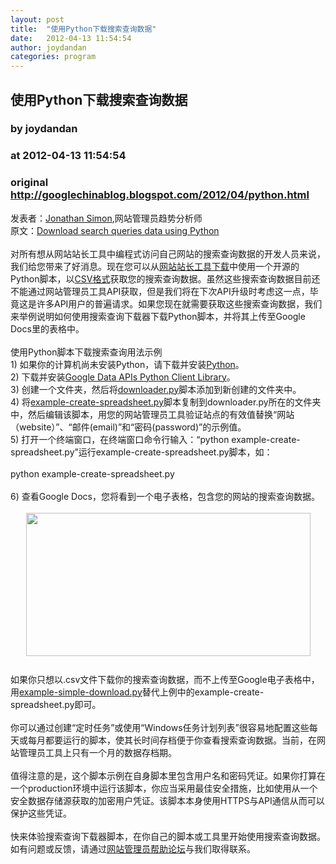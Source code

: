```yaml
---
layout: post
title:  "使用Python下载搜索查询数据"
date:   2012-04-13 11:54:54
author: joydandan
categories: program
---
```


## 使用Python下载搜索查询数据
### by joydandan
### at 2012-04-13 11:54:54
### original <http://googlechinablog.blogspot.com/2012/04/python.html>

发表者：<a href="https://profiles.google.com/jonathansimonweb/">Jonathan Simon</a>,网站管理员趋势分析师<br>原文：<a href="http://googlewebmastercentral.blogspot.com/2011/12/download-search-queries-data-using.html">Download search queries data using Python</a><br><br>对所有想从网站站长工具中编程式访问自己网站的搜索查询数据的开发人员来说，我们给您带来了好消息。现在您可以从<a href="http://code.google.com/p/webmaster-tools-downloads/">网站站长工具下载</a>中使用一个开源的Python脚本，以<a href="http://en.wikipedia.org/wiki/Comma-separated_values">CSV格式</a>获取您的搜索查询数据。虽然这些搜索查询数据目前还不能通过网站管理员工具API获取，但是我们将在下次API升级时考虑这一点，毕竟这是许多API用户的普遍请求。如果您现在就需要获取这些搜索查询数据，我们来举例说明如何使用搜索查询下载器下载Python脚本，并将其上传至Google Docs里的表格中。<br><br>使用Python脚本下载搜索查询用法示例<br>1) 如果你的计算机尚未安装Python，请下载并安装<a href="http://python.org/download/">Python</a>。<br>2) 下载并安装<a href="http://code.google.com/apis/gdata/articles/python_client_lib.html">Google Data APIs Python Client Library</a>。<br>3) 创建一个文件夹，然后将<a href="http://code.google.com/p/webmaster-tools-downloads/source/browse/downloader.py">downloader.py</a>脚本添加到新创建的文件夹中。<br>4) 将<a href="http://code.google.com/p/webmaster-tools-downloads/source/browse/example-create-spreadsheet.py">example-create-spreadsheet.py</a>脚本复制到downloader.py所在的文件夹中，然后编辑该脚本，用您的网站管理员工具验证站点的有效值替换“网站（website）”、“邮件(email)”和“密码(password)”的示例值。<br>5) 打开一个终端窗口，在终端窗口命令行输入：“python example-create-spreadsheet.py”运行example-create-spreadsheet.py脚本，如：<br><br>python example-create-spreadsheet.py<br><br>6) 查看Google Docs，您将看到一个电子表格，包含您的网站的搜索查询数据。<br><br><a href="https://lh3.googleusercontent.com/-wrW6Qa8Hepo/T4eiPuR1JgI/AAAAAAAAC9M/zbz6NJuLnj0/s755/search-queries-spreadsheet.png"><img style="display:block;margin:0px auto 10px;text-align:center;width:455px;height:229px" src="https://lh3.googleusercontent.com/-wrW6Qa8Hepo/T4eiPuR1JgI/AAAAAAAAC9M/zbz6NJuLnj0/s755/search-queries-spreadsheet.png" border="0" alt=""></a><br>如果你只想以.csv文件下载你的搜索查询数据，而不上传至Google电子表格中，用<a href="http://code.google.com/p/webmaster-tools-downloads/source/browse/example-simple-download.py">example-simple-download.py</a>替代上例中的example-create-spreadsheet.py即可。<br><br>你可以通过创建“定时任务”或使用“Windows任务计划列表”很容易地配置这些每天或每月都要运行的脚本，使其长时间存档便于你查看搜索查询数据。当前，在网站管理员工具上只有一个月的数据存档期。<br><br>值得注意的是，这个脚本示例在自身脚本里包含用户名和密码凭证。如果你打算在一个production环境中运行该脚本，你应当采用最佳安全措施，比如使用从一个安全数据存储源获取的加密用户凭证。该脚本本身使用HTTPS与API通信从而可以保护这些凭证。<br><br>快来体验搜索查询下载器脚本，在你自己的脚本或工具里开始使用搜索查询数据。如有问题或反馈，请通过<a href="http://groups.google.com/a/googleproductforums.com/forum/#%21forum/webmaster-zh-cn">网站管理员帮助论坛</a>与我们取得联系。<div><img width="1" height="1" src="https://blogger.googleusercontent.com/tracker/7374490211118734611-4785667402902058204?l=googlechinablog.blogspot.com" alt=""></div>